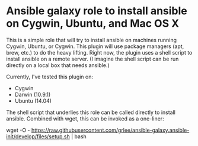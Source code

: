 # Ansible galaxy role to install ansible on Cygwin, Ubuntu, and Mac OS X 

This is a simple role that will try to install ansible on machines running Cygwin, Ubuntu, or Cygwin.
This plugin will use package managers (apt, brew, etc.) to do the heavy lifting.
Right now, the plugin uses a shell script to install ansible on a remote server.  (I imagine the shell script can be run directly on a local box that needs ansible.)

Currently, I've tested this plugin on:
- Cygwin
- Darwin (10.9.1)
- Ubuntu (14.04)

The shell script that underlies this role can be called directly to install ansible.  Combined with wget, this can be invoked as a one-liner:

wget -O - https://raw.githubusercontent.com/grlee/ansible-galaxy.ansible-init/develop/files/setup.sh | bash
